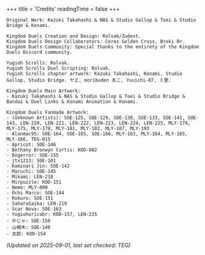 +++
title = 'Credits'
readingTime = false
+++

    Original Work: Kazuki Takahashi & NAS & Studio Gallop & Toei & Studio Bridge & Konami.

    Kingdom Duels Creation and Design: Rolvak/Zudest.
    Kingdom Duels Design Collaborators: Ceres Golden Cross, Breki Br.
    Kingdom Duels Community: Special thanks to the entirety of the Kingdom Duels Discord community.

    Yugioh Scrolls: Rolvak.
    Yugioh Scrolls Duel Scripting: Rolvak.
    Yugioh Scrolls chapter artwork: Kazuki Takahashi, Konami, Studio Gallop, Studio Bridge. ヤエ, moribuden ゑこ, Yuuichi-87, ミ里.

    Kingdom Duels Main Artwork:
    - Kazuki Takahashi & NAS & Studio Gallop & Toei & Studio Bridge & Bandai & Duel Links & Konami Animation & Konami.

    Kingdom Duels Fanmade Artwork:
    - (Unknown Artists): SOE-125, SOE-129, SOE-130, SOE-133, SOE-141, SOE-143, LEN-220, LEN-221, LEN-222, LEN-223, LEN-224, LEN-225, MLY-174, MLY-175, MLY-178, MLY-181, MLY-182, MLY-187, MLY-193
    - Alanmac95: SOE-164, SOE-165, SOE-166, MLY-163, MLY-164, MLY-165, MLY-166, TEG-015
    - Apricot: SOE-146
    - Bethany Bronwyn Curtis: KOD-082
    - Dogerror: SOE-155
    - jtx1213: SOE-101
    - Kaminari Jin: SOE-142
    - Maruchi: SOE-145
    - Mikami: LEN-218
    - Mirpuzzle: KOD-151
    - Nemo: MLY-090
    - Ochi Marco: SOE-144
    - Rokuro: SOE-151
    - SaharaSaika: LEN-219
    - Scar Nova: SOE-163
    - Yugiohoricabr: KOD-157, LEN-225
    - かじゃ: SOE-150
    - 山根木: SOE-148
    - 太郎: KOD-154

*(Updated on 2025-09-01, last set checked: TEG)*


